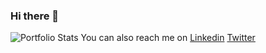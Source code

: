 ### Hi there 👋

<!--
**EmmaAntiri/EmmaAntiri** is a ✨ _special_ ✨ repository because its `README.md` (this file) appears on your GitHub profile.

Here are some ideas to get you started:

- 🔭 I’m currently working on ...
- 🌱 I’m currently learning ...
- 👯 I’m looking to collaborate on ...
- 🤔 I’m looking for help with ...
- 💬 Ask me about ...
- 📫 How to reach me: ...
- 😄 Pronouns: ...
- ⚡ Fun fact: ...
-->


![Portfolio Stats](https://github-readme-stats.vercel.app/api/top-langs/?username=EmmaAntiri)
You can also reach me on [Linkedin](https://www.linkedin.com/in/eoantiri/) [Twitter](https://twitter.com/EmmaAntiri)
